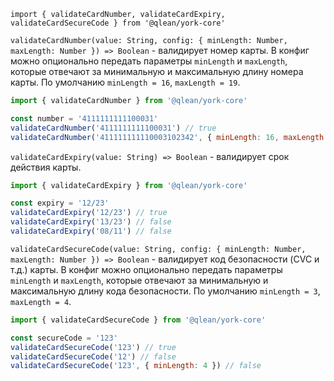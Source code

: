 `import { validateCardNumber, validateCardExpiry, validateCardSecureCode } from '@qlean/york-core'`

`validateCardNumber(value: String, config: { minLength: Number, maxLength: Number }) => Boolean` - валидирует номер карты. В конфиг можно опционально передать параметры `minLength` и `maxLength`, которые отвечают за минимальную и максимальную длину номера карты. По умолчанию `minLength = 16`, `maxLength = 19`.

```js static
import { validateCardNumber } from '@qlean/york-core'

const number = '4111111111100031'
validateCardNumber('4111111111100031') // true
validateCardNumber('411111111110003102342', { minLength: 16, maxLength: 18 }) // false
```


`validateCardExpiry(value: String) => Boolean` - валидирует срок действия карты.

```js static
import { validateCardExpiry } from '@qlean/york-core'

const expiry = '12/23'
validateCardExpiry('12/23') // true
validateCardExpiry('13/23') // false
validateCardExpiry('08/11') // false
```

`validateCardSecureCode(value: String, config: { minLength: Number, maxLength: Number }) => Boolean` - валидирует код безопасности (CVC и т.д.) карты. В конфиг можно опционально передать параметры `minLength` и `maxLength`, которые отвечают за минимальную и максимальную длину кода безопасности. По умолчанию `minLength = 3`, `maxLength = 4`.

```js static
import { validateCardSecureCode } from '@qlean/york-core'

const secureCode = '123'
validateCardSecureCode('123') // true
validateCardSecureCode('12') // false
validateCardSecureCode('123', { minLength: 4 }) // false
```

